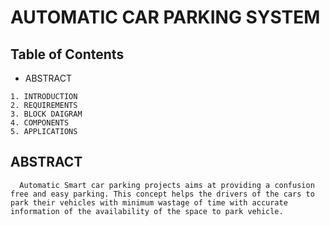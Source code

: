 # AUTOMATIC CAR PARKING SYSTEM


## Table of Contents

   - ABSTRACT
   
    1. INTRODUCTION
    2. REQUIREMENTS
    3. BLOCK DAIGRAM
    4. COMPONENTS
    5. APPLICATIONS
    
    
  ## ABSTRACT 
      Automatic Smart car parking projects aims at providing a confusion free and easy parking. This concept helps the drivers of the cars to park their vehicles with minimum wastage of time with accurate information of the availability of the space to park vehicle.
  
  
  
  
  
  
    
